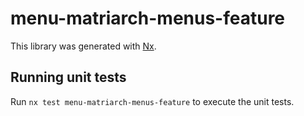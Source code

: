 # menu-matriarch-menus-feature

This library was generated with [Nx](https://nx.dev).

## Running unit tests

Run `nx test menu-matriarch-menus-feature` to execute the unit tests.
